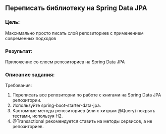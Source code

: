 ## Переписать библиотеку на Spring Data JPA

### **Цель:**
Максимально просто писать слой репозиториев с применением современных подходов

### **Результат:**
Приложение со слоем репозиториев на Spring Data JPA

### **Описание задания:**
Требования:

1. Переписать все репозитории по работе с книгами на Spring Data JPA репозитории.
2. Используйте spring-boot-starter-data-jpa.
3. Кастомные методы репозиториев (или с хитрым @Query) покрыть тестами, используя H2.
4. @Transactional рекомендуется ставить на методы сервисов, а не репозиториев.
